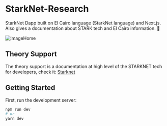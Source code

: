 # StarkNet-Research

StarkNet Dapp built on El Cairo language (StarkNet language) and Next.js. Also gives a documentation about STARK tech and El Cairo information. 📝

![imageHome](https://raw.githubusercontent.com/RafaBlockDev/StarkNet-Research/main/public/Starknet.png)

## Theory Support

The theory support is a documentation at high level of the STARKNET tech for developers, check it: [Starknet](https://www.notion.so/Starknet-0bc17203f0cd4345abf56d8103905d28)

## Getting Started

First, run the development server:

```bash
npm run dev
# or
yarn dev
```
